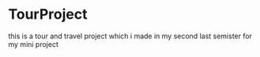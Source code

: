 # TourProject
this is a tour and travel project which i made in my second last semister for my mini project
